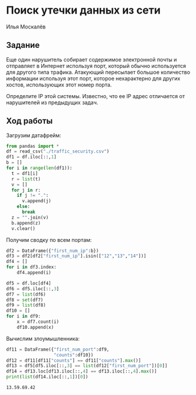 # Поиск утечки данных из сети
Илья Москалёв

## Задание

Еще один нарушитель собирает содержимое электронной почты и отправляет в
Интернет используя порт, который обычно используется для другого типа
трафика. Атакующий пересылает большое количество информации используя
этот порт, которое нехарактерно для других хостов, использующих этот
номер порта.

Определите IP этой системы. Известно, что ее IP адрес отличается от
нарушителей из предыдущих задач.

## Ход работы

Загрузим датафрейм:

``` python
from pandas import *
df = read_csv("./traffic_security.csv")
df1 = df.iloc[::,1]
b = []
for i in range(len(df1)):
  t = df1[i]
  r = list(t)
  v = []
  for j in r:
    if j != ".":
      v.append(j)
    else:
      break
  z = "".join(v)
  b.append(z)
  v.clear()
```

Получим сводку по всем портам:

``` python
df2 = DataFrame({"first_num_ip":b})
df3 = df2[df2["first_num_ip"].isin(["12","13","14"])]
df4 = []
for i in df3.index:
    df4.append(i)

df5 = df.loc[df4]
df6 = df5.iloc[::,3]
df7 = list(df6)
df8 = set(df7)
df9 = list(df8)
df10 = []
for i in df9:
    x = df7.count(i)
    df10.append(x)
```

Вычислим злоумышленника:

``` python
df11 = DataFrame({"first_num_port":df9,
                  "counts":df10})
df12 = df11[df11["counts"] == df11["counts"].max()]
df13 = df5[df5.iloc[::,3] == list(df12["first_num_port"])[0]]
df14 = df13.loc[df13.iloc[::,4] == df13.iloc[::,4].max()]
print(list(df14.iloc[::,1])[0])
```

    13.59.69.42

